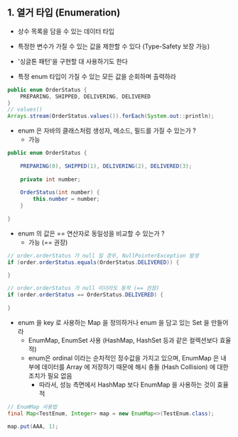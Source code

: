 ## 1. 열거 타입 (Enumeration)

- 상수 목록을 담을 수 있는 데이터 타입
- 특정한 변수가 가질 수 있는 값을 제한할 수 있다 (Type-Safety 보장 가능)
- '싱글톤 패턴'을 구현할 대 사용하기도 한다
   

- 특정 enum 타입이 가질 수 있는 모든 값을 순회하며 출력하라
````java
public enum OrderStatus {
    PREPARING, SHIPPED, DELIVERING, DELIVERED
}
// values()
Arrays.stream(OrderStatus.values()).forEach(System.out::println);
````

- enum 은 자바의 클래스처럼 생성자, 메소드, 필드를 가질 수 있는가 ?
    - 가능 
    
````java
public enum OrderStatus {
    
    PREPARING(0), SHIPPED(1), DELIVERING(2), DELIVERED(3);
    
    private int number;
    
    OrderStatus(int number) {
        this.number = number;
    }
    
}
````

- enum 의 값은 == 연산자로 동일성을 비교할 수 있는가 ?
    - 가능 (== 권장) 

````java
// order.orderStatus 가 null 일 경우, NullPointerException 발생
if (order.orderStatus.equals(OrderStatus.DELIVERED)) {
    
}

// order.orderStatus 가 null 이더라도 동작 (== 권장)
if (order.orderStatus == OrderStatus.DELIVERED) {
    
}
````

- enum 을 key 로 사용하는 Map 을 정의하거나 enum 을 담고 있는 Set 을 만들어라
    - EnumMap, EnumSet 사용 (HashMap, HashSet 등과 같은 컬렉션보다 효율적)
    - enum은 ordinal 이라는 순차적인 정수값을 가지고 있으며, EnumMap 은 내부에 데이터를 Array 에 저장하기 때문에 해시 충돌 (Hash Collision) 에 대한 조치가 필요 없음
        - 따라서, 성능 측면에서 HashMap 보다 EnumMap 을 사용하는 것이 효율적 

````java
// EnumMap 사용법
final Map<TestEnum, Integer> map = new EnumMap<>(TestEnum.class);

map.put(AAA, 1);
````